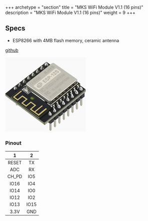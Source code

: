 +++
archetype = "section"
title = "MKS WiFi Module V1.1 (16 pins)"
description = "MKS WiFi Module V1.1 (16 pins)"
weight = 9
+++

## Specs
* ESP8266 with 4MB flash memory, ceramic antenna

[github](https://github.com/makerbase-mks/MKS-WIFI)

![image](mkswifimodule.png?width=400px)

### Pinout

| 1 | 2 |
|:-:|:-:|
|RESET|TX|
|ADC|RX|
|CH_PD|IO5 |
|IO16|IO4|
|IO14|IO0|
|IO12|IO2|
|IO13|IO15|
|3.3V|GND|
